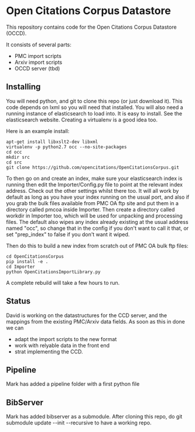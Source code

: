 Open Citations Corpus Datastore
===============================

This repository contains code for the Open Citations Corpus Datastore (OCCD). 

It consists of several parts:
* PMC import scripts
* Arxiv import scripts
* OCCD server (tbd)
  

Installing
----------

You will need python, and git to clone this repo (or just download it).
This code depends on lxml so you will need that installed.
You will also need a running instance of elasticsearch to load into. 
It is easy to install. See the elasticsearch website.
Creating a virtualenv is a good idea too.

Here is an example install: 

    apt-get install libxslt2-dev libxml
    virtualenv -p python2.7 occ --no-site-packages
    cd occ
    mkdir src
    cd src
    git clone https://github.com/opencitations/OpenCitationsCorpus.git

To then go on and create an index, make sure your elasticsearch index is running then 
edit the Importer/Config.py file to point at the relevant index address. Check out the 
other settings whilst there too. It will all work by default as long as you have your 
index running on the usual port, and also if you grab the bulk files available from PMC OA
ftp site and put them in a directory called pmcoa inside Importer. Then create a directory 
called workdir in Importer too, which will be used for unpacking and processing files. The 
default also wipes any index already existing at the usual address named "occ", so change 
that in the config if you don't want to call it that, or set "prep_index" to false if you 
don't want it wiped.

Then do this to build a new index from scratch out of PMC OA bulk ftp files:

    cd OpenCitationsCorpus
    pip install -e .
    cd Importer
    python OpenCitationsImportLibrary.py
    
    
A complete rebuild will take a few hours to run.


Status
------

David is working on the datastructures for the CCD server, and the
mappings from the existing PMC/Arxiv data fields. As soon as this in
done we can

* adapt the import scripts to the new format
* work with relyable data in the front end
* strat implementing the CCD.


Pipeline
--------

Mark has added a pipeline folder with a first python file


BibServer
---------

Mark has added bibserver as a submodule. After cloning this repo, do 
git submodule update --init --recursive
to have a working repo.
